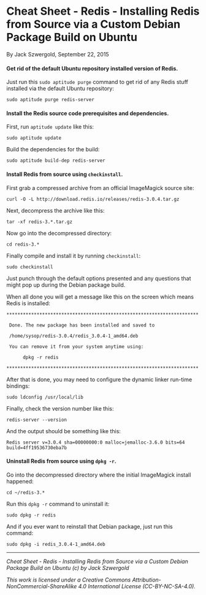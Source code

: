# Cheat Sheet - Redis - Installing Redis from Source via a Custom Debian Package Build on Ubuntu

By Jack Szwergold, September 22, 2015

#### Get rid of the default Ubuntu repository installed version of Redis.

Just run this `sudo aptitude purge` command to get rid of any Redis stuff installed via the default Ubuntu repository:

    sudo aptitude purge redis-server

#### Install the Redis source code prerequisites and dependencies.

First, run `aptitude update` like this:

    sudo aptitude update

Build the dependencies for the build:

    sudo aptitude build-dep redis-server

#### Install Redis from source using `checkinstall`.

First grab a compressed archive from an official ImageMagick source site:

	curl -O -L http://download.redis.io/releases/redis-3.0.4.tar.gz	
Next, decompress the archive like this:

	tar -xf redis-3.*.tar.gz
	
Now go into the decompressed directory:

	cd redis-3.*
	
Finally compile and install it by running `checkinstall`:

	sudo checkinstall

Just punch through the default options presented and any questions that might pop up during the Debian package build.

When all done you will get a message like this on the screen which means Redis is installed:

	**********************************************************************
	
	 Done. The new package has been installed and saved to
	
	 /home/sysop/redis-3.0.4/redis_3.0.4-1_amd64.deb
	
	 You can remove it from your system anytime using: 
	
	      dpkg -r redis
	
	**********************************************************************

After that is done, you may need to configure the dynamic linker run-time bindings:

	sudo ldconfig /usr/local/lib

Finally, check the version number like this:

	redis-server --version

And the output should be something like this:

	Redis server v=3.0.4 sha=00000000:0 malloc=jemalloc-3.6.0 bits=64 build=4ff19536730eba7b

#### Uninstall Redis from source using `dpkg -r`.

Go into the decompressed directory where the initial ImageMagick install happened:

	cd ~/redis-3.*

Run this `dpkg -r` command to uninstall it:

    sudo dpkg -r redis

And if you ever want to reinstall that Debian package, just run this command:

    sudo dpkg -i redis_3.0.4-1_amd64.deb

***

*Cheat Sheet - Redis - Installing Redis from Source via a Custom Debian Package Build on Ubuntu (c) by Jack Szwergold*

*This work is licensed under a Creative Commons Attribution-NonCommercial-ShareAlike 4.0 International License (CC-BY-NC-SA-4.0).*    